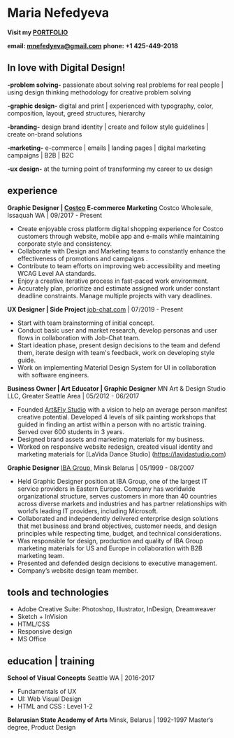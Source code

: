 ﻿# Maria Nefedyeva
**Visit my [PORTFOLIO](http://banin.net/maria-nefedyeva-portfolio)**

**email: <mnefedyeva@gmail.com>** 
**phone: +1 425-449-2018**

## In love with Digital Design!

**-problem solving-**  passionate about solving real problems for real people | using design thinking methodology for creative problem solving

**-graphic design-** digital and print | experienced with typography, color, composition, layout, greed structures, hierarchy

**-branding-** design brand identity | create and follow style guidelines | create on-brand solutions

**-marketing-** e-commerce | emails | landing pages | digital marketing campaigns | B2B | B2C

**-ux design-** at the turning point of transforming my career to ux design

## experience
**Graphic Designer | [Costco](http://costco.com/) E-commerce Marketing**
  Costco Wholesale, Issaquah WA | 09/2017 - Present

- Create enjoyable cross platform digital shopping experience for Costco customers through website, mobile app and e-mails while maintaining corporate style and consistency.
- Collaborate with Design and Marketing teams to constantly enhance the effectiveness of promotions and campaigns .
- Contribute to team efforts on improving web accessibility and meeting WCAG Level AA standards.
- Enjoy a creative iterative process in fast-paced work environment.
- Accurately plan, prioritize and estimate assigned work under constant deadline constraints. Manage multiple projects with vary deadlines.

**UX Designer | Side Project**
[job-chat.com](http://job-chat.com/) | 07/2019 - Present

-   Start with team brainstorming of initial concept.
-   Conduct basic user and market research, develop personas and user flows in collaboration with Job-Chat team.
-   Start ideation phase, present design decisions to the team and defend them, iterate design with team's feedback, work on developing style guide.
-   Work on implementing Material Design System for UI in collaboration with software engineers.

**Business Owner | Art Educator | Graphic Designer**
MN Art & Design Studio LLC, Greater Seattle Area | 05/2012 - 06/2017

-  Founded [Art&Fly Studio](http://artandfly.com/)  with a vision to help an average person manifest creative potential. Developed 4 levels of silk painting workshops that guided in finding an artist within a person with no artistic training. Served over 600 students in 3 years.
-  Designed brand assets and marketing materials for my business.
-  Worked on responsive website redesign, created visual identity and marketing materials for [LaVida Dance Studio] (https://lavidastudio.com)


**Graphic Designer**
[IBA Group](http://ibagroupit.com/), Minsk Belarus  | 05/1999 - 08/2007

- Held Graphic Designer position at IBA Group, one of the largest IT service providers in Eastern Europe. Company has worldwide organizational structure, serves customers in more than 40 countries across diverse markets and industries and has partner relationships with world’s leading IT providers, including Microsoft.
- Collaborated and independently delivered enterprise design solutions that met business and brand objectives, customer needs, and design principles while respecting time, budget, and technical considerations.
- Was responsible for design, production and quality of IBA Group marketing materials for US and Europe in collaboration with B2B marketing team.
- Presented and defended design decisions to executive management.
- Company’s website design team member.

## tools and technologies
- Adobe Creative Suite: Photoshop, Illustrator, InDesign, Dreamweaver
- Sketch + InVision
- HTML/CSS
- Responsive design
- MS Office


## education | training

**School of Visual Concepts**
Seattle WA | 2016-2017
- Fundamentals of UX 
- UI: Web Visual Design
- HTML and CSS : Level 1-2

**Belarusian State Academy of Arts**
Minsk, Belarus | 1992-1997
Master’s degree, Product Design









